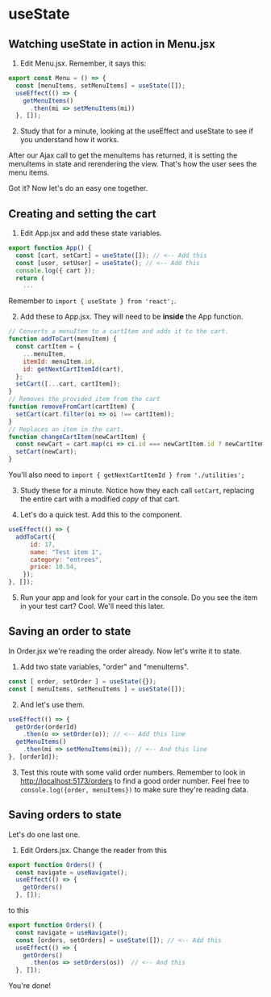 # useState
<!-- Time: 20 min -->

## Watching useState in action in Menu.jsx
1. Edit Menu.jsx. Remember, it says this:
```JavaScript
export const Menu = () => {
  const [menuItems, setMenuItems] = useState([]);
  useEffect(() => {
    getMenuItems()
      .then(mi => setMenuItems(mi))
  }, []);
  ```
2. Study that for a minute, looking at the useEffect and useState to see if you understand how it works.

After our Ajax call to get the menuItems has returned, it is setting the menuItems in state and rerendering the view. That's how the user sees the menu items.

Got it? Now let's do an easy one together.

## Creating and setting the cart
1. Edit App.jsx and add these state variables.
```JavaScript
export function App() {
  const [cart, setCart] = useState([]); // <-- Add this
  const [user, setUser] = useState(); // <-- Add this
  console.log({ cart });
  return (
    ...
```
Remember to `import { useState } from 'react';`.

2. Add these to App.jsx. They will need to be **inside** the App function.
```JavaScript
// Converts a menuItem to a cartItem and adds it to the cart.
function addToCart(menuItem) {
  const cartItem = {
    ...menuItem,
    itemId: menuItem.id,
    id: getNextCartItemId(cart),
  };
  setCart([...cart, cartItem]);
}
// Removes the provided item from the cart
function removeFromCart(cartItem) {
  setCart(cart.filter(oi => oi !== cartItem));
}
// Replaces an item in the cart. 
function changeCartItem(newCartItem) {
  const newCart = cart.map(ci => ci.id === newCartItem.id ? newCartItem : ci);
  setCart(newCart);
}
```
You'll also need to `import { getNextCartItemId } from './utilities';`

3. Study these for a minute. Notice how they each call `setCart`, replacing the entire cart with a modified *copy* of that cart.

4. Let's do a quick test. Add this to the component.
```JavaScript
useEffect(() => {
  addToCart({
      id: 17,
      name: "Test item 1",
      category: "entrees",
      price: 10.54,
    });
}, []);
```
5. Run your app and look for your cart in the console. Do you see the item in your test cart? Cool. We'll need this later.

## Saving an order to state
In Order.jsx we're reading the order already. Now let's write it to state.

1. Add two state variables, "order" and "menuItems". 
```JavaScript
const [ order, setOrder ] = useState({});
const [ menuItems, setMenuItems ] = useState([]);
```

2. And let's use them. 
```JavaScript
useEffect(() => {
  getOrder(orderId)
    .then(o => setOrder(o)); // <-- Add this line
  getMenuItems()
    .then(mi => setMenuItems(mi)); // <-- And this line
}, [orderId]);
```

3. Test this route with some valid order numbers. Remember to look in [http://localhost:5173/orders](http://localhost:5173/orders) to find a good order number. Feel free to `console.log({order, menuItems})` to make sure they're reading data.

## Saving orders to state
Let's do one last one. 

1.  Edit Orders.jsx. Change the reader from this
```JavaScript
export function Orders() {
  const navigate = useNavigate();
  useEffect(() => {
    getOrders()
  }, []);
```
to this
```JavaScript
export function Orders() {
  const navigate = useNavigate();
  const [orders, setOrders] = useState([]); // <-- Add this
  useEffect(() => {
    getOrders()
      .then(os => setOrders(os))  // <-- And this
  }, []);
```

You're done!